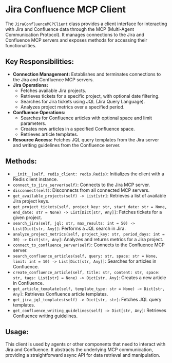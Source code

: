 # Jira Confluence MCP Client

The `JiraConfluenceMCPClient` class provides a client interface for interacting with Jira and Confluence data through the MCP (Multi-Agent Communication Protocol). It manages connections to the Jira and Confluence MCP servers and exposes methods for accessing their functionalities.

## Key Responsibilities:

- **Connection Management:** Establishes and terminates connections to the Jira and Confluence MCP servers.
- **Jira Operations:** 
    - Fetches available Jira projects.
    - Retrieves tickets for a specific project, with optional date filtering.
    - Searches for Jira tickets using JQL (Jira Query Language).
    - Analyzes project metrics over a specified period.
- **Confluence Operations:**
    - Searches for Confluence articles with optional space and limit parameters.
    - Creates new articles in a specified Confluence space.
    - Retrieves article templates.
- **Resource Access:** Fetches JQL query templates from the Jira server and writing guidelines from the Confluence server.

## Methods:

- `__init__(self, redis_client: redis.Redis)`: Initializes the client with a Redis client instance.
- `connect_to_jira_server(self)`: Connects to the Jira MCP server.
- `disconnect(self)`: Disconnects from all connected MCP servers.
- `get_available_projects(self) -> List[str]`: Retrieves a list of available Jira project keys.
- `get_project_tickets(self, project_key: str, start_date: str = None, end_date: str = None) -> List[Dict[str, Any]]`: Fetches tickets for a given project.
- `search_jira(self, jql: str, max_results: int = 50) -> List[Dict[str, Any]]`: Performs a JQL search in Jira.
- `analyze_project_metrics(self, project_key: str, period_days: int = 30) -> Dict[str, Any]`: Analyzes and returns metrics for a Jira project.
- `connect_to_confluence_server(self)`: Connects to the Confluence MCP server.
- `search_confluence_articles(self, query: str, space: str = None, limit: int = 10) -> List[Dict[str, Any]]`: Searches for articles in Confluence.
- `create_confluence_article(self, title: str, content: str, space: str, tags: List[str] = None) -> Dict[str, Any]`: Creates a new article in Confluence.
- `get_article_template(self, template_type: str = None) -> Dict[str, Any]`: Retrieves Confluence article templates.
- `get_jira_jql_templates(self) -> Dict[str, str]`: Fetches JQL query templates.
- `get_confluence_writing_guidelines(self) -> Dict[str, Any]`: Retrieves Confluence writing guidelines.

## Usage:

This client is used by agents or other components that need to interact with Jira and Confluence. It abstracts the underlying MCP communication, providing a straightforward async API for data retrieval and manipulation.
